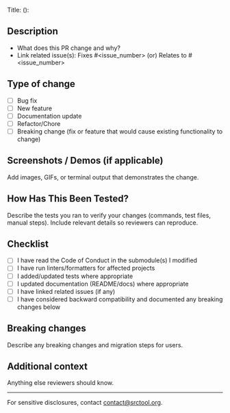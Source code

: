 Title: <type>(<scope>): <short description>

<!--
PR title must follow Conventional Commits:
  <type>(<scope>): <short description>

- type: one of feat, fix, docs, style, refactor, test, chore
- scope: affected module/package (e.g., kotlin-lib, dart-lib, ui-generator)
- short description: concise summary of the change

Examples:
- feat(kotlin-lib): add redact() helper for masked logging
- fix(dart-lib): handle null input in Parser.fromJson
- docs(root): clarify setup and supported SDK versions

GitKraken users: GitKraken uses the first line of the commit message as the PR title. You can copy this PR title format directly when committing.
-->

## Description
- What does this PR change and why?
- Link related issue(s): Fixes #<issue_number> (or) Relates to #<issue_number>

## Type of change
- [ ] Bug fix
- [ ] New feature
- [ ] Documentation update
- [ ] Refactor/Chore
- [ ] Breaking change (fix or feature that would cause existing functionality to change)

## Screenshots / Demos (if applicable)
Add images, GIFs, or terminal output that demonstrates the change.

## How Has This Been Tested?
Describe the tests you ran to verify your changes (commands, test files, manual steps). Include relevant details so reviewers can reproduce.

## Checklist
- [ ] I have read the Code of Conduct in the submodule(s) I modified
- [ ] I have run linters/formatters for affected projects
- [ ] I added/updated tests where appropriate
- [ ] I updated documentation (README/docs) where appropriate
- [ ] I have linked related issues (if any)
- [ ] I have considered backward compatibility and documented any breaking changes below

## Breaking changes
Describe any breaking changes and migration steps for users.

## Additional context
Anything else reviewers should know.

---
For sensitive disclosures, contact contact@srctool.org.